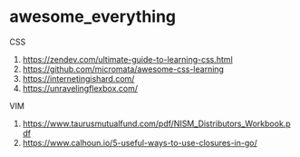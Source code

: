 # awesome_everything

CSS
1. https://zendev.com/ultimate-guide-to-learning-css.html
2. https://github.com/micromata/awesome-css-learning
3. https://internetingishard.com/
4. https://unravelingflexbox.com/

VIM
1. https://www.taurusmutualfund.com/pdf/NISM_Distributors_Workbook.pdf
2. https://www.calhoun.io/5-useful-ways-to-use-closures-in-go/
